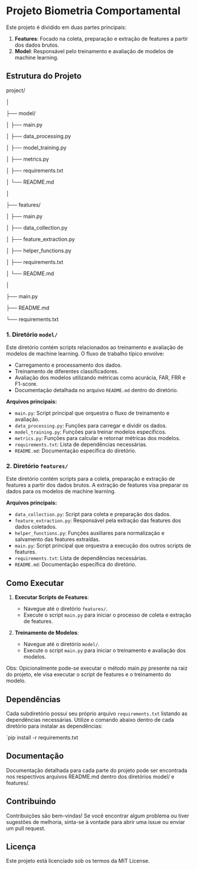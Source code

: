 # Projeto Biometria Comportamental

Este projeto é dividido em duas partes principais:

1. **Features**: Focado na coleta, preparação e extração de features a partir dos dados brutos.
2. **Model**: Responsável pelo treinamento e avaliação de modelos de machine learning.

## Estrutura do Projeto

project/

│

├── model/

│ ├── main.py

│ ├── data_processing.py

│ ├── model_training.py

│ ├── metrics.py

│ ├── requirements.txt

│ └── README.md

│

├── features/

│ ├── main.py

│ ├── data_collection.py

│ ├── feature_extraction.py

│ ├── helper_functions.py

│ ├── requirements.txt

│ └── README.md

│

├── main.py

├── README.md

└── requirements.txt


### 1. Diretório `model/`

Este diretório contém scripts relacionados ao treinamento e avaliação de modelos de machine learning. O fluxo de trabalho típico envolve:

- Carregamento e processamento dos dados.
- Treinamento de diferentes classificadores.
- Avaliação dos modelos utilizando métricas como acurácia, FAR, FRR e F1-score.
- Documentação detalhada no arquivo `README.md` dentro do diretório.

**Arquivos principais:**

- `main.py`: Script principal que orquestra o fluxo de treinamento e avaliação.
- `data_processing.py`: Funções para carregar e dividir os dados.
- `model_training.py`: Funções para treinar modelos específicos.
- `metrics.py`: Funções para calcular e retornar métricas dos modelos.
- `requirements.txt`: Lista de dependências necessárias.
- `README.md`: Documentação específica do diretório.


### 2. Diretório `features/`

Este diretório contém scripts para a coleta, preparação e extração de features a partir dos dados brutos. A extração de features visa preparar os dados para os modelos de machine learning.

**Arquivos principais:**

- `data_collection.py`: Script para coleta e preparação dos dados.
- `feature_extraction.py`: Responsável pela extração das features dos dados coletados.
- `helper_functions.py`: Funções auxiliares para normalização e salvamento das features extraídas.
- `main.py`: Script principal que orquestra a execução dos outros scripts de features.
- `requirements.txt`: Lista de dependências necessárias.
- `README.md`: Documentação específica do diretório.

## Como Executar

1. **Executar Scripts de Features**:
   - Navegue até o diretório `features/`.
   - Execute o script `main.py` para iniciar o processo de coleta e extração de features.

2. **Treinamento de Modelos**:
   - Navegue até o diretório `model/`.
   - Execute o script `main.py` para iniciar o treinamento e avaliação dos modelos.

Obs: Opicionalmente pode-se executar o método main.py presente na raiz do projeto, ele visa executar o script de features e o treinamento do modelo.

## Dependências

Cada subdiretório possui seu próprio arquivo `requirements.txt` listando as dependências necessárias. Utilize o comando abaixo dentro de cada diretório para instalar as dependências:

`pip install -r requirements.txt

## Documentação
Documentação detalhada para cada parte do projeto pode ser encontrada nos respectivos arquivos README.md dentro dos diretórios model/ e features/.

## Contribuindo
Contribuições são bem-vindas! Se você encontrar algum problema ou tiver sugestões de melhoria, sinta-se à vontade para abrir uma issue ou enviar um pull request.

## Licença
Este projeto está licenciado sob os termos da MIT License.
